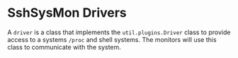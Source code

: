 # SshSysMon Drivers

A `driver` is a class that implements the `util.plugins.Driver` class to provide access to a systems
`/proc` and shell systems.  The monitors will use this class to communicate with the system.